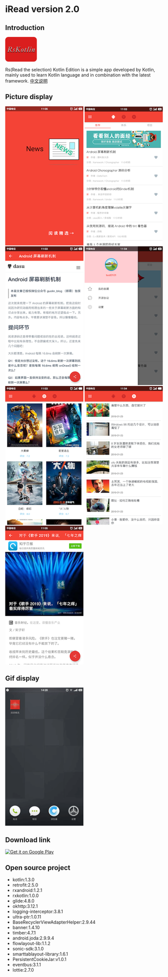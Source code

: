 # iRead version 2.0

## Introduction
<img src="https://github.com/Leeeyou/Img/blob/master/rskotlin/2.0.0/icon/ic_launcher.png?raw=true" width = 20% height = 20% />

Rs(Read the selection) Kotlin Edition is a simple app developed by Kotlin, mainly used to learn Kotlin language and in combination with the latest framework. [中文说明](https://github.com/LeeeYou/ZhiHuRiBao/blob/master/README-zh.md)

## Picture display

![Example1](asset/stuff/1.png)
![Example1](asset/stuff/2.png)
![Example1](asset/stuff/3.png)
![Example1](asset/stuff/4.png)
![Example1](asset/stuff/5.png)
![Example1](asset/stuff/6.png)
![Example1](asset/stuff/7.png)

## Gif display
![Example1](asset/stuff/demo.gif)

## Download link
<a href='https://www.pgyer.com/er9r'><img alt='Get it on Google Play' src='https://static.pgyer.com/static-20190124/assets/img/logoNewest.png' height="50px"/></a>

## Open source project
- kotlin:1.3.0
- retrofit:2.5.0
- rxandroid:1.2.1
- rxkotlin:1.0.0
- glide:4.8.0
- okhttp:3.12.1
- logging-interceptor:3.8.1
- ultra-ptr:1.0.11
- BaseRecyclerViewAdapterHelper:2.9.44
- banner:1.4.10
- timber:4.7.1
- android.joda:2.9.9.4
- flowlayout-lib:1.1.2
- sonic-sdk:3.1.0
- smarttablayout-library:1.6.1
- PersistentCookieJar:v1.0.1
- eventbus:3.1.1
- lottie:2.7.0
